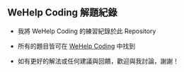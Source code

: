 ## WeHelp Coding 解題紀錄

- 我將 WeHelp Coding 的練習紀錄於此 Repository

- 所有的題目皆可在 <a href="https://wehelp.tw/coding">WeHelp Coding</a> 中找到

- 如有更好的解法或任何建議與回饋，歡迎與我討論，謝謝！
